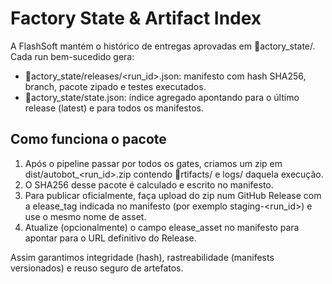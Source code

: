 ﻿# Factory State & Artifact Index

A FlashSoft mantém o histórico de entregas aprovadas em actory_state/. Cada run bem-sucedido gera:

- actory_state/releases/<run_id>.json: manifesto com hash SHA256, branch, pacote zipado e testes executados.
- actory_state/state.json: índice agregado apontando para o último release (latest) e para todos os manifestos.

## Como funciona o pacote

1. Após o pipeline passar por todos os gates, criamos um zip em dist/autobot_<run_id>.zip contendo rtifacts/ e logs/ daquela execução.
2. O SHA256 desse pacote é calculado e escrito no manifesto.
3. Para publicar oficialmente, faça upload do zip num GitHub Release com a elease_tag indicada no manifesto (por exemplo staging-<run_id>) e use o mesmo nome de asset.
4. Atualize (opcionalmente) o campo elease_asset no manifesto para apontar para o URL definitivo do Release.

Assim garantimos integridade (hash), rastreabilidade (manifests versionados) e reuso seguro de artefatos.
